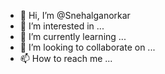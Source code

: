 - 👋 Hi, I’m @Snehalganorkar
- 👀 I’m interested in ...
- 🌱 I’m currently learning ...
- 💞️ I’m looking to collaborate on ...
- 📫 How to reach me ...

<!---
Snehalganorkar/Snehalganorkar is a ✨ special ✨ repository because its `README.md` (this file) appears on your GitHub profile.
You can click the Preview link to take a look at your changes.
--->
